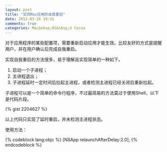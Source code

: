 ```yaml
---
layout: post
title: "实现Mac应用的自我重启"
date: 2012-03-26 19:31
comments: true
categories: Mac&nbsp;OS&nbsp;X Cocoa
---
```


对于应用程序的某些配置项，需要重新启动应用才能生效。比较友好的方式是提醒用户，并在用户确认后完成自我重启。

实现自我重启的方法很多，易于理解且实现简单的一种如下。

1. 启动一个子进程；
2. 主进程退出；
3. 子进程延时一定时间后拉起主进程，或者检测主进程已经关闭后重新拉起。

<!--more-->

子进程可以是一个简单的命令行程序，不过最简易的方法莫过于使用Shell，以下是代码片段。

{% gist 2204627 %}

以上代码只实现了延时重启，并未检测主进程状态。

使用方法：

{% codeblock lang:objc %}
[NSApp relaunchAfterDelay:2.0];
{% endcodeblock %}

